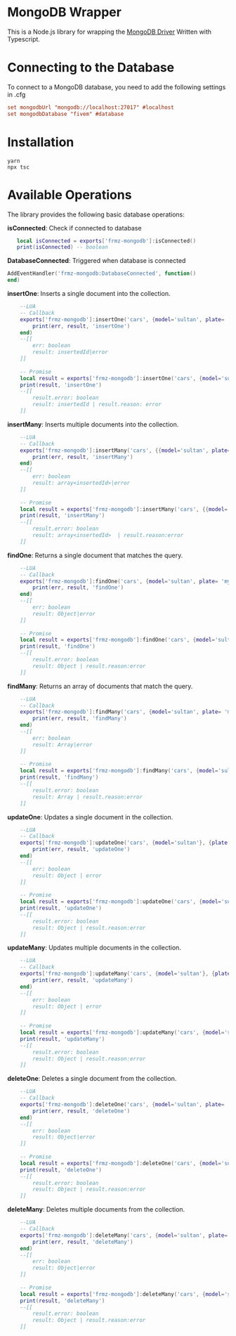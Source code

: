 # MongoDB Wrapper

This is a Node.js library for wrapping the [MongoDB Driver](https://mongodb.github.io/node-mongodb-native/) Written with Typescript.

# Connecting to the Database
To connect to a MongoDB database, you need to add the following settings in .cfg
```cfg
set mongodbUrl "mongodb://localhost:27017" #localhost
set mongodbDatabase "fivem" #database
```
# Installation

```
yarn
npx tsc
```

# Available Operations
The library provides the following basic database operations:

**isConnected**: Check if connected to database
```lua
   local isConnected = exports['frmz-mongodb']:isConnected()
   print(isConnected) -- boolean
```
**DatabaseConnected**: Triggered when database is connected
```lua
AddEventHandler('frmz-mongodb:DatabaseConnected', function()
end)
```

**insertOne**: Inserts a single document into the collection.
```lua
    --LUA
    -- Callback
    exports['frmz-mongodb']:insertOne('cars', {model='sultan', plate= 'myplate'}, function(err, result)
        print(err, result, 'insertOne')
    end)
    --[[ 
        err: boolean
        result: insertedId|error
    ]]
    
    -- Promise
    local result = exports['frmz-mongodb']:insertOne('cars', {model='sultan', plate= 'myplate'})
    print(result, 'insertOne')
    --[[ 
        result.error: boolean
        result: insertedId | result.reason: error
    ]]
```
**insertMany**: Inserts multiple documents into the collection.
```lua
    --LUA
    -- Callback
    exports['frmz-mongodb']:insertMany('cars', {{model='sultan', plate= 'myplate'}, {model='sultan2', plate= 'myplate2'}}, function(err, result)
        print(err, result, 'insertMany')
    end)
    --[[ 
        err: boolean
        result: array<insertedId>|error
    ]]
    
    -- Promise
    local result = exports['frmz-mongodb']:insertMany('cars', {{model='sultan', plate= 'myplate'}, {model='sultan2', plate= 'myplate2'}})
    print(result, 'insertMany')
    --[[ 
        result.error: boolean
        result: array<insertedId>  | result.reason:error
    ]]
```
**findOne**: Returns a single document that matches the query.
```lua
    --LUA
    -- Callback
    exports['frmz-mongodb']:findOne('cars', {model='sultan', plate= 'myplate'}, function(err, result)
        print(err, result, 'findOne')
    end)
    --[[ 
        err: boolean
        result: Object|error
    ]]
    
    -- Promise
    local result = exports['frmz-mongodb']:findOne('cars', {model='sultan', plate= 'myplate'})
    print(result, 'findOne')
    --[[ 
        result.error: boolean
        result: Object | result.reason:error
    ]]
```
**findMany**: Returns an array of documents that match the query.
```lua
    --LUA
    -- Callback
    exports['frmz-mongodb']:findMany('cars', {model='sultan', plate= 'myplate'}, function(err, result)
        print(err, result, 'findMany')
    end)
    --[[ 
        err: boolean
        result: Array|error
    ]]
    
    -- Promise
    local result = exports['frmz-mongodb']:findMany('cars', {model='sultan', plate= 'myplate'})
    print(result, 'findMany')
    --[[ 
        result.error: boolean
        result: Array | result.reason:error
    ]]
```
**updateOne**: Updates a single document in the collection.
```lua
    --LUA
    -- Callback
    exports['frmz-mongodb']:updateOne('cars', {model='sultan'}, {plate = 'newPlate'}, function(err, result)
        print(err, result, 'updateOne')
    end)
    --[[ 
        err: boolean
        result: Object | error
    ]]
    
    -- Promise
    local result = exports['frmz-mongodb']:updateOne('cars', {model='sultan'}, {plate = 'newPlate'})
    print(result, 'updateOne')
    --[[ 
        result.error: boolean
        result: Object | result.reason:error
    ]]
```
**updateMany**: Updates multiple documents in the collection.
```lua
    --LUA
    -- Callback
    exports['frmz-mongodb']:updateMany('cars', {model='sultan'}, {plate = 'newPlate'}, function(err, result)
        print(err, result, 'updateMany')
    end)
    --[[ 
        err: boolean
        result: Object | error
    ]]
    
    -- Promise
    local result = exports['frmz-mongodb']:updateMany('cars', {model='sultan'}, {plate = 'newPlate'})
    print(result, 'updateMany')
    --[[ 
        result.error: boolean
        result: Object | result.reason:error
    ]]
```
**deleteOne**: Deletes a single document from the collection.
```lua
    --LUA
    -- Callback
    exports['frmz-mongodb']:deleteOne('cars', {model='sultan', plate= 'newPlate'}, function(err, result)
        print(err, result, 'deleteOne')
    end)
    --[[ 
        err: boolean
        result: Object|error
    ]]
    
    -- Promise
    local result = exports['frmz-mongodb']:deleteOne('cars', {model='sultan', plate= 'newPlate'})
    print(result, 'deleteOne')
    --[[ 
        result.error: boolean
        result: Object | result.reason:error
    ]]
```
**deleteMany**: Deletes multiple documents from the collection.
```lua
    --LUA
    -- Callback
    exports['frmz-mongodb']:deleteMany('cars', {model='sultan', plate= 'newPlate'}, function(err, result)
        print(err, result, 'deleteMany')
    end)
    --[[ 
        err: boolean
        result: Object|error
    ]]
    
    -- Promise
    local result = exports['frmz-mongodb']:deleteMany('cars', {model='sultan', plate= 'newPlate'})
    print(result, 'deleteMany')
    --[[ 
        result.error: boolean
        result: Object | result.reason:error
    ]]
```
